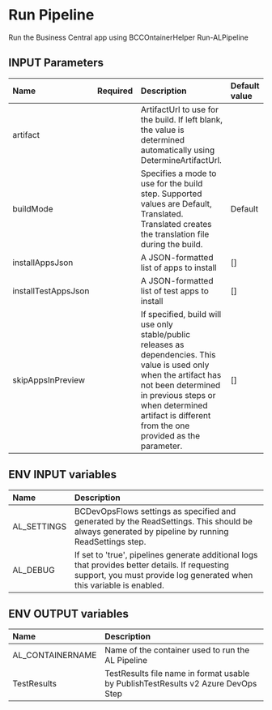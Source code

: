 # Run Pipeline

Run the Business Central app using BCCOntainerHelper Run-ALPipeline

## INPUT Parameters

| Name | Required | Description | Default value |
| :-- | :-: | :-- | :-- |
| artifact | | ArtifactUrl to use for the build. If left blank, the value is determined automatically using DetermineArtifactUrl. |  |
| buildMode | | Specifies a mode to use for the build step. Supported values are Default, Translated. Translated creates the translation file during the build. | Default |
| installAppsJson | | A JSON-formatted list of apps to install | [] |
| installTestAppsJson | | A JSON-formatted list of test apps to install | [] |
| skipAppsInPreview | | If specified, build will use only stable/public releases as dependencies. This value is used only when the artifact has not been determined in previous steps or when determined artifact is different from the one provided as the parameter. | [] |

## ENV INPUT variables

| Name                  | Description |
| :--                   | :-- |
| AL_SETTINGS           | BCDevOpsFlows settings as specified and generated by the ReadSettings. This should be always generated by pipeline by running ReadSettings step. |
| AL_DEBUG | If set to 'true', pipelines generate additional logs that provides better details. If requesting support, you must provide log generated when this variable is enabled. |

## ENV OUTPUT variables

| Name              | Description                                                                       |
| :--               | :--                                                                               |
| AL_CONTAINERNAME  | Name of the container used to run the AL Pipeline                                 |
| TestResults       | TestResults file name in format usable by PublishTestResults v2 Azure DevOps Step |